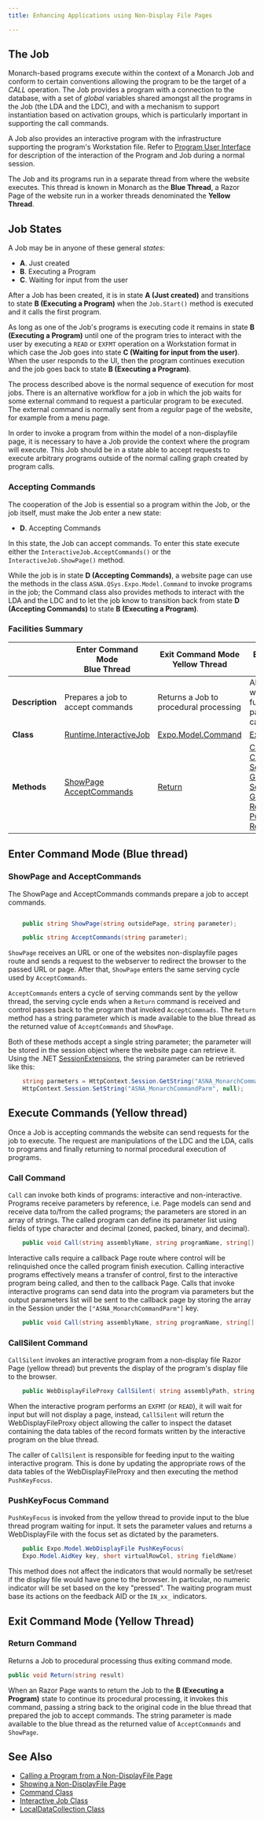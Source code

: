 ```yaml
---
title: Enhancing Applications using Non-Display File Pages

---
```


## The Job

Monarch-based programs execute within the context of a Monarch Job and conform to certain conventions allowing the program to be the target of a *CALL* operation. The Job provides a program with a connection to the database, with a set of _global_ variables shared amongst all the programs in the Job (the LDA and the LDC), and with a mechanism to support instantiation based on activation groups, which is particularly important in supporting the call commands.

A Job also provides an interactive program with the infrastructure supporting the program's Workstation file. Refer to [Program User Interface](/concepts/architecture/program-user-interface.html) for  description of the interaction of the Program and Job during a normal session.

The Job and its programs run in a separate thread from where the website executes.  This thread is known in Monarch as the **Blue Thread**, a Razor Page of the website run in a worker threads denominated the **Yellow Thread**.

## Job States

A Job may be in anyone of these general *states*:

*   **A**. Just created
*   **B**. Executing a Program
*   **C**. Waiting for input from the user

After a Job has been created, it is in state **A (Just created)** and transitions to state **B (Executing a Program)** when the `Job.Start()` method is executed and it calls the first program. 

As long as one of the Job's programs is executing code it remains in  state **B (Executing a Program)** until one of the program tries to interact with the user by executing a `READ` or `EXFMT` operation on a Workstation format in which case the Job goes into state **C (Waiting for input from the user)**. When the user responds to the UI, then the program continues execution and the job goes back to state **B (Executing a Program)**.

The process described above is the normal sequence of execution for most jobs. There is an alternative workflow for a job in which the job waits for some external command to request a particular program to be executed.  The external command is normally sent from a *regular* page of the website, for example from a menu page.

In order to invoke a program from within the model of a non-displayfile page, it is necessary to have a Job provide the context where the program will execute. This Job should be in a state able to accept requests to execute arbitrary programs outside of the normal calling graph created by program calls.

### Accepting Commands
The cooperation of the Job is essential so a program within the Job, or the job itself, must make the Job enter a new state:

*   **D**. Accepting Commands

In this state, the Job can accept commands. To enter this state execute either the `InteractiveJob.AcceptCommands()` or the `InteractiveJob.ShowPage()` method.

While the job is in state **D (Accepting Commands)**, a website page can use the methods in the class `ASNA.QSys.Expo.Model.Command` to invoke programs in the job; the Command class also provides methods to interact with the LDA and the LDC and to let the job know to transition back from state **D (Accepting Commands)** to state **B (Executing a Program)**.

### Facilities Summary


|  | Enter Command Mode <br/> Blue Thread | Exit Command Mode <br/> Yellow Thread | Execute Commands <br/> Yellow Thread |
| -------- | ------------------ | ----------------- | -------------------|
| **Description** | Prepares a job to accept commands | Returns a Job to procedural processing | Allows code in website to invoke a function within a Job, particularly program calls.
| **Class** | [Runtime.InteractiveJob](/reference/asna-qsys-runtime-job-support/classes/interactive-job.html) | [Expo.Model.Command](/reference/asna-qsys-expo/expo-model/command.html) | [Expo.Model.Command](/reference/asna-qsys-expo/expo-model/command.html)
| **Methods** | [ShowPage](/reference/asna-qsys-runtime-job-support/classes/interactive-job.html#showpagestring-string) <br/> [AcceptCommands](/reference/asna-qsys-runtime-job-support/classes/interactive-job.html#acceptcommands) | [Return](amfCommandClassReturnMethod.htm) |  [Call](amfCommandClassCallMethods.htm) <br/> [CallSilent](amfCommandClassCallSilentMethod.htm) <br/> [SetLdaField](amfCommandClassSetLdaFieldMethod.htm) <br/> [GetLdaField](amfCommandClassGetLdaFieldMethod.htm) <br/> [SetLdcObject](amfCommandClassSetLdcObjectMethod.htm) <br/> [GetLdcObject](amfCommandClassPushKeyFocusMethod.htm) <br/> [RemoveLdcObject](amfCommandClassGetLdcObjectMethod.htm) <br/> [PushKeyFocus](amfCommandClassRemoveLdcObjectMethod.htm) <br/> [RequestShutdown](amfCommandClassRequestShutdownMethod.htm)


## Enter Command Mode (Blue thread)

### ShowPage and AcceptCommands

The ShowPage and AcceptCommands commands prepare a job to accept commands. 

```cs

    public string ShowPage(string outsidePage, string parameter);

    public string AcceptCommands(string parameter);
```            

`ShowPage` receives an URL or one of the websites non-displayfile pages route and sends a request to the webserver to redirect the browser to the passed URL or page.  After that, `ShowPage` enters the same serving cycle used by `AcceptCommands`.

`AcceptCommands` enters a cycle of serving commands sent by the yellow thread, the serving cycle ends when a `Return` command is received and control passes back to the program that invoked `AcceptCommnads`. The `Return` method has a string parameter which is made available to the blue thread as the returned value of `AcceptCommands` and `ShowPage`.

Both of these methods accept a single string parameter; the parameter will be stored in the session object where the website page can retrieve it.  Using the .NET [SessionExtensions](https://docs.microsoft.com/en-us/dotnet/api/microsoft.aspnetcore.http.sessionextensions), the string parameter can be retrieved like this:

```cs
    string parmeters = HttpContext.Session.GetString("ASNA_MonarchCommandParm");
    HttpContext.Session.SetString("ASNA_MonarchCommandParm", null);
```
## Execute Commands (Yellow thread)

Once a Job is accepting commands the website can send requests for the job to execute.  The request are manipulations of the LDC and the LDA, calls to programs and finally returning to normal procedural execution of programs.

### Call Command
`Call` can invoke both kinds of programs: interactive and non-interactive. Programs receive parameters by reference, i.e. Page models can send and receive data to/from the called programs; the parameters are stored in an array of strings. The called program can define its parameter list using fields of type character and decimal (zoned, packed, binary, and decimal).

```cs
    public void Call(string assemblyName, string programName, string[] parms)
```

Interactive calls require a callback Page route where control will be relinquished once the called program finish execution. Calling interactive programs effectively means a transfer of control, first to the interactive program being called, and then to the callback Page. Calls that invoke interactive programs can send data into the program via parameters but the output parameters list will be sent to the callback page by storing the array in the Session under the `["ASNA_MonarchCommandParm"]` key.

```cs
    public void Call(string assemblyName, string programName, string[] parms string callbackPage)
```

### CallSilent Command

`CallSilent` invokes an interactive program from a non-display file Razor Page (yellow thread) but prevents the display of the program's display file to the browser.

```cs
    public WebDisplayFileProxy CallSilent( string assemblyPath, string programName, string[] parms )
```
When the interactive program performs an `EXFMT` (or `READ`), it will wait for input but will not display a page, instead, `CallSilent` will return the WebDisplayFileProxy object allowing the caller to inspect the dataset containing the data tables of the record formats written by the interactive program on the blue thread.

The caller of `CallSilent` is responsible for feeding input to the waiting interactive program. This is done by updating the appropriate rows of the data tables of the WebDisplayFileProxy and then executing the method `PushKeyFocus`.

### PushKeyFocus Command

`PushKeyFocus` is invoked from the yellow thread to provide input to the blue thread program waiting for input. It sets the parameter values and returns a WebDisplayFile with the focus set as dictated by the parameters.

```cs
    public Expo.Model.WebDisplayFile PushKeyFocus(
    Expo.Model.AidKey key, short virtualRowCol, string fieldName)
```

This method does not affect the indicators that would normally be set/reset if the display file would have gone to the browser. In particular, no numeric indicator will be set based on the key "pressed". The waiting program must base its actions on the feedback AID or the `IN_xx_` indicators.


## Exit Command Mode (Yellow Thread)

### Return Command

Returns a Job to procedural processing thus exiting command mode.

```cs
public void Return(string result)
```

When an Razor Page wants to return the Job to the **B (Executing a Program)** state to continue its procedural processing, it invokes this command, passing a string back to the original code in the blue thread that prepared the job to accept commands. The string parameter is made available to the blue thread as the returned value of `AcceptCommands` and `ShowPage`.

## See Also

* [Calling a Program from a Non-DisplayFile Page](calling-program-from-non-displayfile-page.html)
* [Showing a Non-DisplayFile Page](showing-non-displayfile-page.html)
* [Command Class](/reference/asna-qsys-expo/expo-model/command.html)
* [Interactive Job Class](/reference/asna-qsys-runtime-job-support/classes/interactive-job.html)
* [LocalDataCollection Class](/reference/asna-qsys-runtime-job-support/classes/local-data-collection.html)



